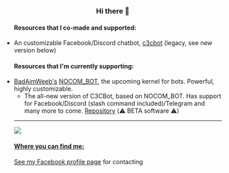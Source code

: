 <div align="center">
  <h3>Hi there 👋</h3>
  <ul align="left">
    <h4>Resources that I co-made and supported:</h4>
    <li>An customizable Facebook/Discord chatbot, <a href="https://github.com/c3cbot/legacy-c3cbot">c3cbot</a> (legacy, see new version below)</li>
  </ul>
  <ul align="left">
    <h4>Resources that I'm currently supporting:</h4>
    <li><a href="https://github.com/BadAimWeeb">BadAimWeeb's</a> <a href="https://github.com/NOCOM-BOT">NOCOM_BOT</a>, the upcoming kernel for bots. Powerful, highly customizable. 
    <ul>
      <li>The all-new version of C3CBot, based on NOCOM_BOT. Has support for Facebook/Discord (slash command included)/Telegram and many more to come. <a href="https://github.com/c3cbot/c3cbot">Repository</a> (⚠️ BETA software ⚠️)</li>
  </ul>
  <hr>
  <a href="https://github.com/anuraghazra/github-readme-stats">
      <img src="https://github-readme-stats.vercel.app/api?username=gopnikak47&show_icons=true&theme=tokyonight&count_private=true">
  <br>
  <div align="left">
    <h4>Where you can find me:</h4>
    <p>See <a href="https://facebook.com/hanhthekiddo">my Facebook profile page</a> for contacting</p>
  </ul>
</div>

<!--
- 🔭 I’m currently working on ...
- 🌱 I’m currently learning ...
- 👯 I’m looking to collaborate on ...
- 🤔 I’m looking for help with ...
- 💬 Ask me about ...
- 📫 How to reach me: ...
- 😄 Pronouns: ...
- ⚡ Fun fact: ...
-->
